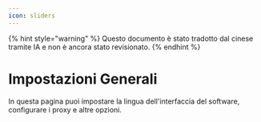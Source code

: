 ```yaml
---
icon: sliders
---
```


{% hint style="warning" %}
Questo documento è stato tradotto dal cinese tramite IA e non è ancora stato revisionato.
{% endhint %}

# Impostazioni Generali

In questa pagina puoi impostare la lingua dell'interfaccia del software, configurare i proxy e altre opzioni.